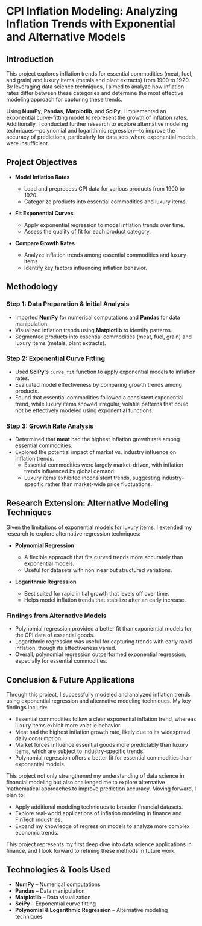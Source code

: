 # CPI Inflation Modeling: Analyzing Inflation Trends with Exponential and Alternative Models

## Introduction
This project explores inflation trends for essential commodities (meat, fuel, and grain) and luxury items (metals and plant extracts) from 1900 to 1920. By leveraging data science techniques, I aimed to analyze how inflation rates differ between these categories and determine the most effective modeling approach for capturing these trends.

Using **NumPy**, **Pandas**, **Matplotlib**, and **SciPy**, I implemented an exponential curve-fitting model to represent the growth of inflation rates. Additionally, I conducted further research to explore alternative modeling techniques—polynomial and logarithmic regression—to improve the accuracy of predictions, particularly for data sets where exponential models were insufficient.

## Project Objectives
- **Model Inflation Rates**
  - Load and preprocess CPI data for various products from 1900 to 1920.
  - Categorize products into essential commodities and luxury items.
  
- **Fit Exponential Curves**
  - Apply exponential regression to model inflation trends over time.
  - Assess the quality of fit for each product category.
  
- **Compare Growth Rates**
  - Analyze inflation trends among essential commodities and luxury items.
  - Identify key factors influencing inflation behavior.

## Methodology

### Step 1: Data Preparation & Initial Analysis
- Imported **NumPy** for numerical computations and **Pandas** for data manipulation.
- Visualized inflation trends using **Matplotlib** to identify patterns.
- Segmented products into essential commodities (meat, fuel, grain) and luxury items (metals, plant extracts).

### Step 2: Exponential Curve Fitting
- Used **SciPy**'s `curve_fit` function to apply exponential models to inflation rates.
- Evaluated model effectiveness by comparing growth trends among products.
- Found that essential commodities followed a consistent exponential trend, while luxury items showed irregular, volatile patterns that could not be effectively modeled using exponential functions.

### Step 3: Growth Rate Analysis
- Determined that **meat** had the highest inflation growth rate among essential commodities.
- Explored the potential impact of market vs. industry influence on inflation trends.
  - Essential commodities were largely market-driven, with inflation trends influenced by global demand.
  - Luxury items exhibited inconsistent trends, suggesting industry-specific rather than market-wide price fluctuations.

## Research Extension: Alternative Modeling Techniques
Given the limitations of exponential models for luxury items, I extended my research to explore alternative regression techniques:

- **Polynomial Regression**
  - A flexible approach that fits curved trends more accurately than exponential models.
  - Useful for datasets with nonlinear but structured variations.
  
- **Logarithmic Regression**
  - Best suited for rapid initial growth that levels off over time.
  - Helps model inflation trends that stabilize after an early increase.

### Findings from Alternative Models
- Polynomial regression provided a better fit than exponential models for the CPI data of essential goods.
- Logarithmic regression was useful for capturing trends with early rapid inflation, though its effectiveness varied.
- Overall, polynomial regression outperformed exponential regression, especially for essential commodities.

## Conclusion & Future Applications
Through this project, I successfully modeled and analyzed inflation trends using exponential regression and alternative modeling techniques. My key findings include:

- Essential commodities follow a clear exponential inflation trend, whereas luxury items exhibit more volatile behavior.
- Meat had the highest inflation growth rate, likely due to its widespread daily consumption.
- Market forces influence essential goods more predictably than luxury items, which are subject to industry-specific trends.
- Polynomial regression offers a better fit for essential commodities than exponential models.

This project not only strengthened my understanding of data science in financial modeling but also challenged me to explore alternative mathematical approaches to improve prediction accuracy. Moving forward, I plan to:
- Apply additional modeling techniques to broader financial datasets.
- Explore real-world applications of inflation modeling in finance and FinTech industries.
- Expand my knowledge of regression models to analyze more complex economic trends.

This project represents my first deep dive into data science applications in finance, and I look forward to refining these methods in future work.

## Technologies & Tools Used
- **NumPy** – Numerical computations
- **Pandas** – Data manipulation
- **Matplotlib** – Data visualization
- **SciPy** – Exponential curve fitting
- **Polynomial & Logarithmic Regression** – Alternative modeling techniques
